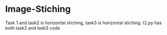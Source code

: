 # Image-Stiching

Task 1 and task2 is horizontal stiching, task3 is horizontal stiching.
t2.py has both task2 and task3 code
